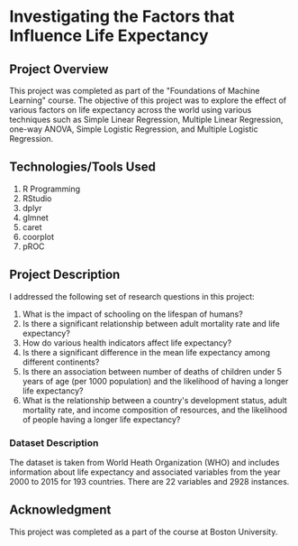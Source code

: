 # Investigating the Factors that Influence Life Expectancy
## Project Overview
This project was completed as part of the "Foundations of Machine Learning" course. The objective of this project was to explore the effect of various factors on life expectancy across the world using various techniques such as Simple Linear Regression, Multiple Linear Regression, one-way ANOVA, Simple Logistic Regression, and Multiple Logistic Regression. 

## Technologies/Tools Used
1. R Programming
2. RStudio
3. dplyr
4. glmnet
5. caret
6. coorplot
8. pROC

## Project Description
I addressed the following set of research questions in this project:
1. What is the impact of schooling on the lifespan of humans?
2. Is there a significant relationship between adult mortality rate and life expectancy?
3. How do various health indicators affect life expectancy?
4. Is there a significant difference in the mean life expectancy among different continents?
5. Is there an association between number of deaths of children under 5 years of age (per 1000 population) and the likelihood of having a longer life expectancy?
6. What is the relationship between a country's development status, adult mortality rate, and income composition of resources, and the likelihood of people having a longer life expectancy?

### Dataset Description
The dataset is taken from World Heath Organization (WHO) and includes information about life expectancy and associated variables from the year 2000 to 2015 for 193 countries. There are 22 variables and 2928 instances.

## Acknowledgment
This project was completed as a part of the course at Boston University.
